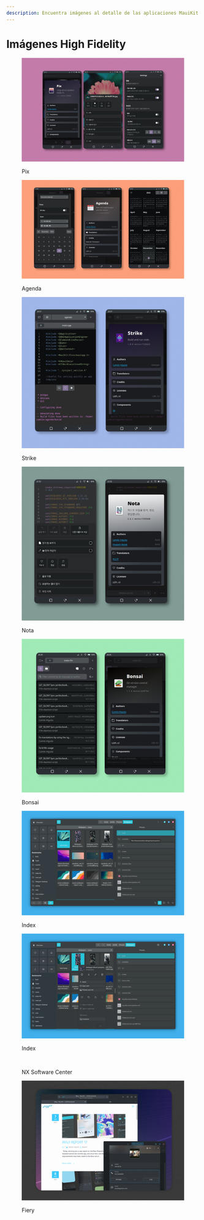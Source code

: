 ```yaml
---
description: Encuentra imágenes al detalle de las aplicaciones MauiKit
---
```


# Imágenes High Fidelity

<figure><img src="../../.gitbook/assets/pix-2048x1306.jpg" alt=""><figcaption><p>Pix</p></figcaption></figure>

<figure><img src="../../.gitbook/assets/agenda-2048x1245.jpg" alt=""><figcaption><p>Agenda</p></figcaption></figure>

<figure><img src="../../.gitbook/assets/strike.jpg" alt=""><figcaption><p>Strike</p></figcaption></figure>

<figure><img src="../../.gitbook/assets/nota.jpg" alt=""><figcaption><p>Nota</p></figcaption></figure>

<figure><img src="../../.gitbook/assets/bonsai.jpg" alt=""><figcaption><p>Bonsai</p></figcaption></figure>

<figure><img src="../../.gitbook/assets/index1.png" alt=""><figcaption><p>Index</p></figcaption></figure>

<figure><img src="../../.gitbook/assets/index2.png" alt=""><figcaption><p>Index</p></figcaption></figure>

<figure><img src="https://nxos.org/wp-content/uploads/2021/09/Screenshot_20210908_172102.png" alt=""><figcaption><p>NX Software Center</p></figcaption></figure>

<figure><img src="../../.gitbook/assets/Fiery.png" alt=""><figcaption><p>Fiery</p></figcaption></figure>
